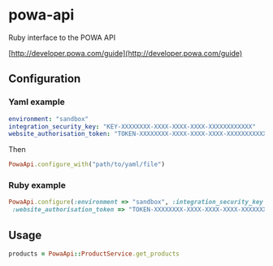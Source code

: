 powa-api
========

Ruby interface to the POWA API

[http://developer.powa.com/guide](http://developer.powa.com/guide)

Configuration
-------------

### Yaml example

```yaml
environment: "sandbox"
integration_security_key: "KEY-XXXXXXXX-XXXX-XXXX-XXXX-XXXXXXXXXXXX"
website_authorisation_token: "TOKEN-XXXXXXXX-XXXX-XXXX-XXXX-XXXXXXXXXXXX"
```

Then

```ruby
PowaApi.configure_with("path/to/yaml/file")
```

### Ruby example

```ruby
PowaApi.configure(:environment => "sandbox", :integration_security_key => "KEY-XXXXXXXX-XXXX-XXXX-XXXX-XXXXXXXXXXXX",
 :website_authorisation_token => "TOKEN-XXXXXXXX-XXXX-XXXX-XXXX-XXXXXXXXXXXX")
```

Usage
-------------

```ruby
products = PowaApi::ProductService.get_products
```